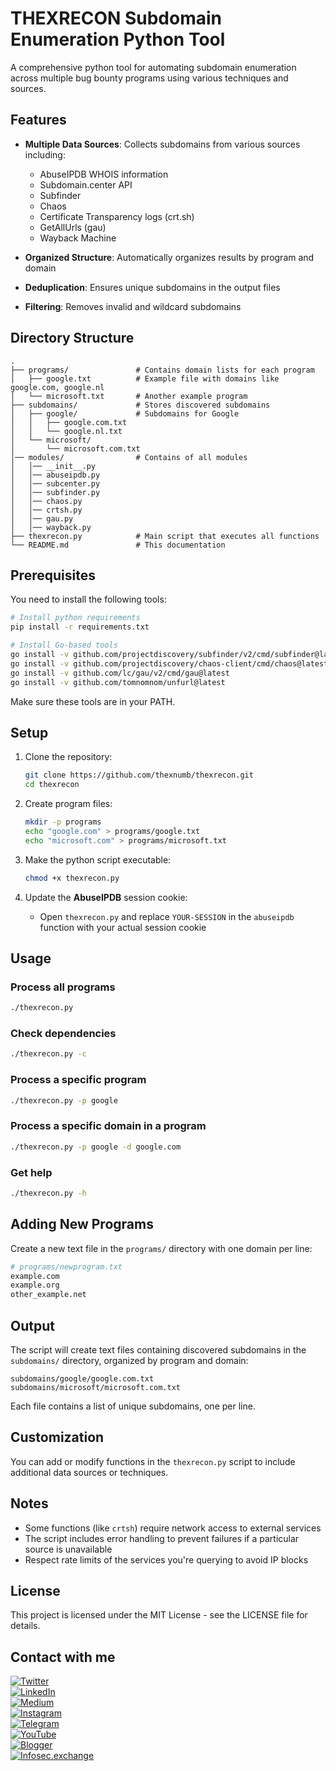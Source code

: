 # THEXRECON Subdomain Enumeration Python Tool

A comprehensive python tool for automating subdomain enumeration across multiple bug bounty programs using various techniques and sources.

## Features

- **Multiple Data Sources**: Collects subdomains from various sources including:
  - AbuseIPDB WHOIS information
  - Subdomain.center API
  - Subfinder
  - Chaos
  - Certificate Transparency logs (crt.sh)
  - GetAllUrls (gau)
  - Wayback Machine

- **Organized Structure**: Automatically organizes results by program and domain
- **Deduplication**: Ensures unique subdomains in the output files
- **Filtering**: Removes invalid and wildcard subdomains

## Directory Structure

```
.
├── programs/               # Contains domain lists for each program
│   ├── google.txt          # Example file with domains like google.com, google.nl
│   └── microsoft.txt       # Another example program
├── subdomains/             # Stores discovered subdomains
│   ├── google/             # Subdomains for Google
│   │   ├── google.com.txt
│   │   └── google.nl.txt
│   └── microsoft/
│       └── microsoft.com.txt
│── modules/                # Contains of all modules
│   │── __init__.py
│   │── abuseipdb.py
│   │── subcenter.py
│   │── subfinder.py
│   │── chaos.py
│   │── crtsh.py
│   │── gau.py
│   │── wayback.py
├── thexrecon.py            # Main script that executes all functions
└── README.md               # This documentation
```

## Prerequisites

You need to install the following tools:

```bash
# Install python requirements
pip install -r requirements.txt 

# Install Go-based tools
go install -v github.com/projectdiscovery/subfinder/v2/cmd/subfinder@latest
go install -v github.com/projectdiscovery/chaos-client/cmd/chaos@latest
go install -v github.com/lc/gau/v2/cmd/gau@latest
go install -v github.com/tomnomnom/unfurl@latest
```

Make sure these tools are in your PATH.

## Setup

1. Clone the repository:
   ```bash
   git clone https://github.com/thexnumb/thexrecon.git
   cd thexrecon
   ```

2. Create program files:
   ```bash
   mkdir -p programs
   echo "google.com" > programs/google.txt
   echo "microsoft.com" > programs/microsoft.txt
   ```

3. Make the python script executable:
   ```bash
   chmod +x thexrecon.py
   ```

4. Update the **AbuseIPDB** session cookie:
   - Open `thexrecon.py` and replace `YOUR-SESSION` in the `abuseipdb` function with your actual session cookie

## Usage

### Process all programs

```bash
./thexrecon.py
```

### Check dependencies

```bash
./thexrecon.py -c
```

### Process a specific program

```bash
./thexrecon.py -p google
```

### Process a specific domain in a program

```bash
./thexrecon.py -p google -d google.com
```

### Get help

```bash
./thexrecon.py -h
```

## Adding New Programs

Create a new text file in the `programs/` directory with one domain per line:

```bash
# programs/newprogram.txt
example.com
example.org
other_example.net
```

## Output

The script will create text files containing discovered subdomains in the `subdomains/` directory, organized by program and domain:

```
subdomains/google/google.com.txt
subdomains/microsoft/microsoft.com.txt
```

Each file contains a list of unique subdomains, one per line.

## Customization

You can add or modify functions in the `thexrecon.py` script to include additional data sources or techniques.

## Notes

- Some functions (like `crtsh`) require network access to external services
- The script includes error handling to prevent failures if a particular source is unavailable
- Respect rate limits of the services you're querying to avoid IP blocks

## License

This project is licensed under the MIT License - see the LICENSE file for details.

## Contact with me 
[![Twitter](https://img.shields.io/badge/X-@thexsecurity-1DA1F2?style=flat&logo=twitter&logoColor=white)](https://x.com/thexsecurity)  
[![LinkedIn](https://img.shields.io/badge/LinkedIn-Profile-blue?style=flat&logo=linkedin)](#)  
[![Medium](https://img.shields.io/badge/Medium-@thexnumb-black?style=flat&logo=medium)](https://medium.com/@thexnumb)  
[![Instagram](https://img.shields.io/badge/Instagram-@thexnumb-E4405F?style=flat&logo=instagram&logoColor=white)](https://instagram.com/thexnumb)  
[![Telegram](https://img.shields.io/badge/Telegram-@thexsecurity-2CA5E0?style=flat&logo=telegram&logoColor=white)](https://t.me/thexsecurity)  
[![YouTube](https://img.shields.io/badge/YouTube-@theXNumb-FF0000?style=flat&logo=youtube&logoColor=white)](https://www.youtube.com/@theXNumb/)  
[![Blogger](https://img.shields.io/badge/Blogger-TheXSecurity-FF5722?style=flat&logo=blogger&logoColor=white)](https://thexsecurity.blogspot.com/)  
[![Infosec.exchange](https://img.shields.io/badge/Infosec.exchange-@thexnumb-E11BE9?style=flat&logo=mastodon&logoColor=white)](https://infosec.exchange/@thexnumb)  


